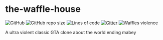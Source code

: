 # the-waffle-house

![GitHub](https://img.shields.io/github/license/Luramoth/the-waffle-house)
![GitHub repo size](https://img.shields.io/github/repo-size/Luramoth/the-waffle-house)
![Lines of code](https://img.shields.io/tokei/lines/github/luramoth/the-waffle-house)
[![Gitter](https://badges.gitter.im/Luramoth/the-waflle-house.svg)](https://gitter.im/Luramoth/the-waflle-house?utm_source=badge&utm_medium=badge&utm_campaign=pr-badge&utm_content=badge)
![Waffles violence](https://img.shields.io/badge/waffles%3A-violent-b80c00)

A ultra violent classic GTA clone about the world ending mabey
